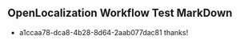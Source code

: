 ## OpenLocalization Workflow Test MarkDown
* a1ccaa78-dca8-4b28-8d64-2aab077dac81 thanks!

<!--HONumber=Sep16_HO1-->


